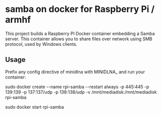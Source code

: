 # samba on docker for Raspberry Pi / armhf


This project builds a Raspberry PI Docker container embedding a Samba server. This container allows you to share files over network using SMB protocol, used by Windows clients.

## Usage
Prefix any config directive of minidlna with MINIDLNA_ and run your container:

sudo docker create --name rpi-samba --restart always -p 445:445 -p 139:139 -p 137:137/udp -p 138:138/udp -v /mnt/mediadisk:/mnt/mediadisk rpi-samba


sudo docker start rpi-samba



